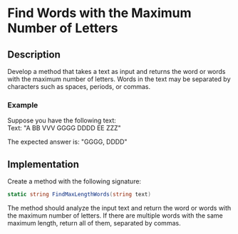 # Find Words with the Maximum Number of Letters

## Description

Develop a method that takes a text as input and returns the word or words with the maximum number of letters. Words in the text may be separated by characters such as spaces, periods, or commas.

### Example

Suppose you have the following text:  
Text: "A BB VVV GGGG DDDD EE ZZZ"  

The expected answer is: "GGGG, DDDD"

## Implementation

Create a method with the following signature:  
```csharp
static string FindMaxLengthWords(string text)
```

The method should analyze the input text and return the word or words with the maximum number of letters. If there are multiple words with the same maximum length, return all of them, separated by commas.
